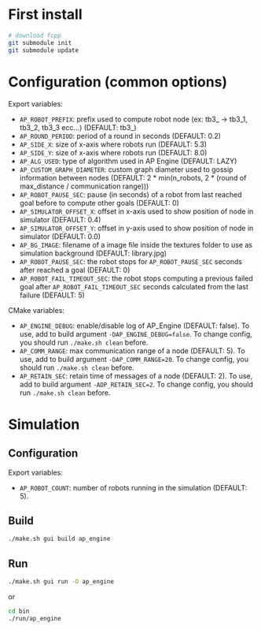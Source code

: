 # First install

```sh
# download fcpp
git submodule init
git submodule update 
```

# Configuration (common options)
Export variables:
- `AP_ROBOT_PREFIX`: prefix used to compute robot node (ex: tb3_ -> tb3_1, tb3_2, tb3_3 ecc...) (DEFAULT: tb3_)
- `AP_ROUND_PERIOD`: period of a round in seconds (DEFAULT: 0.2)
- `AP_SIDE_X`: size of x-axis where robots run (DEFAULT: 5.3)
- `AP_SIDE_Y`: size of x-axis where robots run (DEFAULT: 8.0)
- `AP_ALG_USED`: type of algorithm used in AP Engine (DEFAULT: LAZY)
- `AP_CUSTOM_GRAPH_DIAMETER`: custom graph diameter used to gossip information between nodes (DEFAULT: 2 * min(n_robots, 2 * (round of max_distance / communication range)))
- `AP_ROBOT_PAUSE_SEC`: pause (in seconds) of a robot from last reached goal before to compute other goals (DEFAULT: 0)
- `AP_SIMULATOR_OFFSET_X`: offset in x-axis used to show position of node in simulator (DEFAULT: 0.4)
- `AP_SIMULATOR_OFFSET_Y`: offset in y-axis used to show position of node in simulator (DEFAULT: 0.0)
- `AP_BG_IMAGE`: filename of a image file inside the textures folder to use as simulation background (DEFAULT: library.jpg)
- `AP_ROBOT_PAUSE_SEC`: the robot stops for `AP_ROBOT_PAUSE_SEC` seconds after reached a goal (DEFAULT: 0)
- `AP_ROBOT_FAIL_TIMEOUT_SEC`: the robot stops computing a previous failed goal after `AP_ROBOT_FAIL_TIMEOUT_SEC` seconds calculated from the last failure (DEFAULT: 5)

CMake variables:
- `AP_ENGINE_DEBUG`: enable/disable log of AP_Engine (DEFAULT: false). To use, add to build argument `-DAP_ENGINE_DEBUG=false`. To change config, you should run `./make.sh clean` before.
- `AP_COMM_RANGE`: max communication range of a node (DEFAULT: 5). To use, add to build argument `-DAP_COMM_RANGE=20`. To change config, you should run `./make.sh clean` before.
- `AP_RETAIN_SEC`: retain time of messages of a node (DEFAULT: 2). To use, add to build argument `-ADP_RETAIN_SEC=2`. To change config, you should run `./make.sh clean` before.

# Simulation

## Configuration
Export variables:
- `AP_ROBOT_COUNT`: number of robots running in the simulation (DEFAULT: 5).

## Build
```sh
./make.sh gui build ap_engine 
```

## Run
```sh
./make.sh gui run -O ap_engine 
```

or

```sh
cd bin
./run/ap_engine
```
